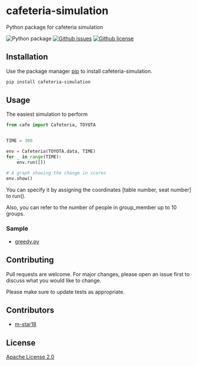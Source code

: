 # cafeteria-simulation

Python package for cafeteria simulation

![Python package](https://github.com/m-star18/cafeteria-simulation/workflows/Python%20package/badge.svg)
[![Github issues](https://img.shields.io/github/issues/m-star18/cafeteria-simulation)](https://github.com/m-star18/cafeteria-simulation/issues)
[![Github license](https://img.shields.io/github/license/m-star18/cafeteria-simulation)](https://github.com/m-star18/cafeteria-simulation/)

## Installation

Use the package manager [pip](https://pip.pypa.io/en/stable/) to install cafeteria-simulation.

```bash
pip install cafeteria-simulation
```

## Usage

The easiest simulation to perform

```python
from cafe import Cafeteria, TOYOTA


TIME = 300

env = Cafeteria(TOYOTA.data, TIME)
for _ in range(TIME):
    env.run([])

# A graph showing the change in scores
env.show()
```

You can specify it by assigning the coordinates [table number, seat number] to run().

Also, you can refer to the number of people in group_member up to 10 groups.

### Sample
- [greedy.py](https://github.com/m-star18/cafeteria-simulation/blob/master/sample/greedy.py)

## Contributing

Pull requests are welcome. For major changes, please open an issue first to discuss what you would like to change.

Please make sure to update tests as appropriate.

## Contributors

- [m-star18](https://github.com/m-star18)

## License

[Apache License 2.0](https://www.apache.org/licenses/LICENSE-2.0)
